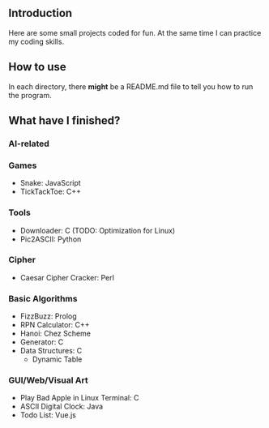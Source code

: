 ## Introduction

Here are some small projects coded for fun. At the same time I can practice my coding skills.

## How to use

In each directory, there **might** be a README.md file to tell you how to run the program.

## What have I finished?

### AI-related

### Games

- Snake: JavaScript
- TickTackToe: C++

### Tools

- Downloader: C (TODO: Optimization for Linux)
- Pic2ASCII: Python

### Cipher

- Caesar Cipher Cracker: Perl

### Basic Algorithms

- FizzBuzz: Prolog
- RPN Calculator: C++
- Hanoi: Chez Scheme
- Generator: C
- Data Structures: C
    - Dynamic Table

### GUI/Web/Visual Art

- Play Bad Apple in Linux Terminal: C
- ASCII Digital Clock: Java
- Todo List: Vue.js

